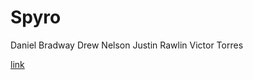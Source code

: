 Spyro
=====

Daniel Bradway
Drew Nelson
Justin Rawlin
Victor Torres

[link](http://github.com/CSUChicoSoftwareEngineering/spyro)
